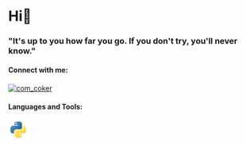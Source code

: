 <h1 align="left">Hi👋</h1>
<h3 align="left">"It's up to you how far you go. If you don't try, you'll never know."</h3>

<h4 align="left">Connect with me:</h4>
<p align="left">
<a href="https://instagram.com/returncxt" target="blank"><img align="center" src="https://raw.githubusercontent.com/rahuldkjain/github-profile-readme-generator/master/src/images/icons/Social/instagram.svg" alt="com_coker" height="30" width="40" /></a>
</p>

<h4 align="left">Languages and Tools:</h4>
<p align="left"> <a href="https://www.python.org" target="_blank" rel="noreferrer"> <img src="https://raw.githubusercontent.com/devicons/devicon/master/icons/python/python-original.svg" alt="python" width="40" height="40"/> </a> </p>
